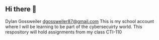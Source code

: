 ## Hi there 👋 
Dylan Gossweiler dgossweiler87@gmail.com
This is my school account where I will be learning to be part of the cybersecuirty world.
This respository will hold assignments from my class CTI-110



